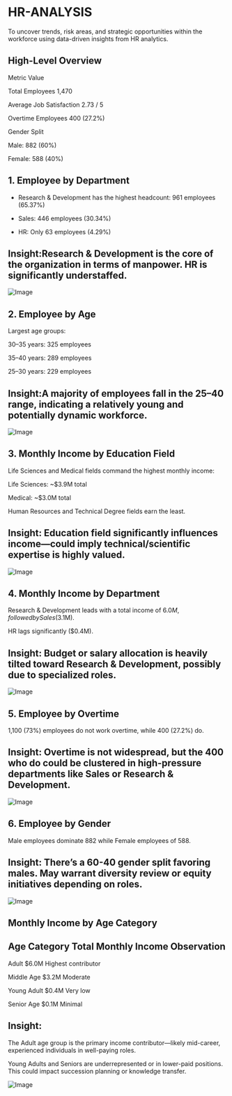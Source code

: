  # HR-ANALYSIS
To uncover trends, risk areas, and strategic opportunities within the workforce using data-driven insights from HR analytics.
## High-Level Overview
Metric        	Value

Total Employees  	1,470

Average Job Satisfaction 	2.73 / 5

Overtime Employees	 400 (27.2%)

Gender Split	

 Male:  882 (60%)

 Female:  588 (40%)

 ## 1.  Employee by Department

* Research & Development has the highest headcount: 961 employees (65.37%)

* Sales: 446 employees (30.34%)

* HR: Only 63 employees (4.29%)

## Insight:Research & Development is the core of the organization in terms of manpower. HR is significantly understaffed.
 
![Image](https://github.com/user-attachments/assets/eea85683-939c-4461-b2d7-d0169c97c0a2)



## 2.  Employee by Age

Largest age groups:

30–35 years: 325 employees

35–40 years: 289 employees

25–30 years: 229 employees

## Insight:A majority of employees fall in the 25–40 range, indicating a relatively young and potentially dynamic workforce.
![Image](https://github.com/user-attachments/assets/368a9b13-3b4c-4885-a391-0a997bc282b3)



## 3.  Monthly Income by Education Field

Life Sciences and Medical fields command the highest monthly income:

Life Sciences: ~$3.9M total

Medical: ~$3.0M total

Human Resources and Technical Degree fields earn the least.

## Insight: Education field significantly influences income—could imply technical/scientific expertise is highly valued.
 
![Image](https://github.com/user-attachments/assets/d889366b-807b-41ba-aa1a-6211f4b7e457)


## 4.  Monthly Income by Department

Research & Development leads with a total income of $6.0M, followed by Sales ($3.1M).

HR lags significantly ($0.4M).

## Insight: Budget or salary allocation is heavily tilted toward Research & Development, possibly due to specialized roles.
 
![Image](https://github.com/user-attachments/assets/8cc71b09-c61d-42c6-ab14-52083bc569b3)

## 5.  Employee by Overtime

1,100 (73%) employees do not work overtime, while 400 (27.2%) do.

## Insight: Overtime is not widespread, but the 400 who do could be clustered in high-pressure departments like Sales or Research & Development.
![Image](https://github.com/user-attachments/assets/a4e8e182-3dc1-4e73-bc68-4099a4cd713c)

## 6.  Employee by Gender

Male employees dominate 882  while Female employees of 588.

## Insight: There’s a 60-40 gender split favoring males. May warrant diversity review or equity initiatives depending on roles.
 
![Image](https://github.com/user-attachments/assets/2ef99b8f-956a-48e1-8beb-239c844e3ede)

## Monthly Income by Age Category

## Age Category	 Total Monthly Income       	Observation

Adult	                $6.0M                  	Highest contributor

Middle Age            $3.2M	                   Moderate

Young Adult       	   $0.4M                    Very low

Senior Age            	$0.1M               	     Minimal


 ## Insight:

The Adult age group is the primary income contributor—likely mid-career, experienced individuals in well-paying roles.

Young Adults and Seniors are underrepresented or in lower-paid positions. This could impact succession planning or knowledge transfer.

![Image](https://github.com/user-attachments/assets/e7da9abe-4110-4282-a640-3b4260a692f0)


